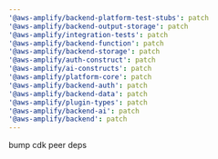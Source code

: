 ```yaml
---
'@aws-amplify/backend-platform-test-stubs': patch
'@aws-amplify/backend-output-storage': patch
'@aws-amplify/integration-tests': patch
'@aws-amplify/backend-function': patch
'@aws-amplify/backend-storage': patch
'@aws-amplify/auth-construct': patch
'@aws-amplify/ai-constructs': patch
'@aws-amplify/platform-core': patch
'@aws-amplify/backend-auth': patch
'@aws-amplify/backend-data': patch
'@aws-amplify/plugin-types': patch
'@aws-amplify/backend-ai': patch
'@aws-amplify/backend': patch
---
```


bump cdk peer deps
